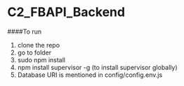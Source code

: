 # C2_FBAPI_Backend

####To run 
1. clone the repo
2. go to folder
3. sudo npm install
4. npm install supervisor -g (to install supervisor globally)
5. Database URI is mentioned in config/config.env.js
